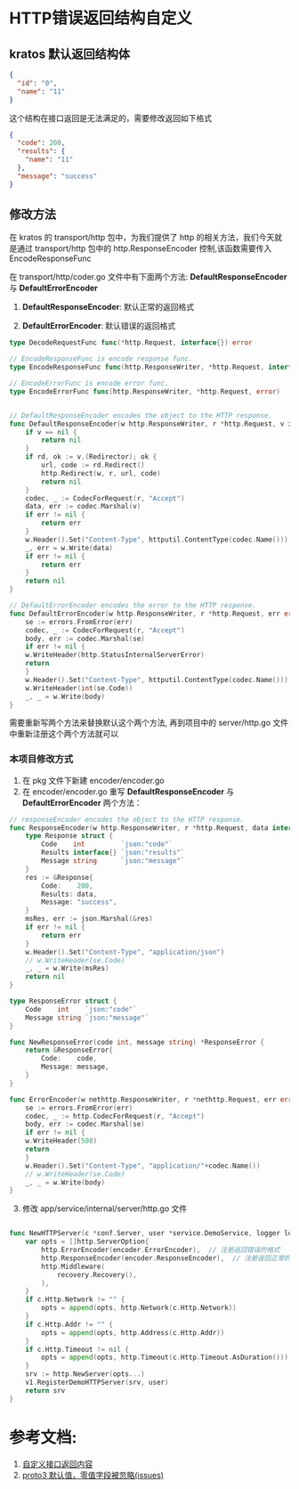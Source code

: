 # HTTP错误返回结构自定义

##  kratos 默认返回结构体

```json
{
  "id": "0",
  "name": "11"
}
```

这个结构在接口返回是无法满足的，需要修改返回如下格式

```json
{
  "code": 200,
  "results": {
    "name": "11"
  },
  "message": "success"
}
```

## 修改方法
在 kratos 的 transport/http 包中，为我们提供了 http 的相关方法，我们今天就是通过 transport/http 包中的 http.ResponseEncoder 控制,该函数需要传入 EncodeResponseFunc

在 transport/http/coder.go 文件中有下面两个方法: **DefaultResponseEncoder** 与 **DefaultErrorEncoder**

1. **DefaultResponseEncoder**: 默认正常的返回格式

2. **DefaultErrorEncoder**: 默认错误的返回格式

```go
type DecodeRequestFunc func(*http.Request, interface{}) error

// EncodeResponseFunc is encode response func.
type EncodeResponseFunc func(http.ResponseWriter, *http.Request, interface{}) error

// EncodeErrorFunc is encode error func.
type EncodeErrorFunc func(http.ResponseWriter, *http.Request, error)


// DefaultResponseEncoder encodes the object to the HTTP response.
func DefaultResponseEncoder(w http.ResponseWriter, r *http.Request, v interface{}) error {
	if v == nil {
		return nil
	}
	if rd, ok := v.(Redirector); ok {
		url, code := rd.Redirect()
		http.Redirect(w, r, url, code)
		return nil
	}
	codec, _ := CodecForRequest(r, "Accept")
	data, err := codec.Marshal(v)
	if err != nil {
		return err
	}
	w.Header().Set("Content-Type", httputil.ContentType(codec.Name()))
	_, err = w.Write(data)
	if err != nil {
		return err
	}
	return nil
}

// DefaultErrorEncoder encodes the error to the HTTP response.
func DefaultErrorEncoder(w http.ResponseWriter, r *http.Request, err error) {
    se := errors.FromError(err)
    codec, _ := CodecForRequest(r, "Accept")
    body, err := codec.Marshal(se)
    if err != nil {
    w.WriteHeader(http.StatusInternalServerError)
    return
    }
    w.Header().Set("Content-Type", httputil.ContentType(codec.Name()))
    w.WriteHeader(int(se.Code))
    _, _ = w.Write(body)
}
```

需要重新写两个方法来替换默认这个两个方法, 再到项目中的 server/http.go 文件中重新注册这个两个方法就可以

### 本项目修改方式
1. 在 pkg 文件下新建 encoder/encoder.go
2. 在 encoder/encoder.go 重写 **DefaultResponseEncoder** 与 **DefaultErrorEncoder** 两个方法：
```go
// responseEncoder encodes the object to the HTTP response.
func ResponseEncoder(w http.ResponseWriter, r *http.Request, data interface{}) error {
	type Response struct {
		Code    int         `json:"code"`
		Results interface{} `json:"results"`
		Message string      `json:"message"`
	}
	res := &Response{
		Code:    200,
		Results: data,
		Message: "success",
	}
	msRes, err := json.Marshal(&res)
	if err != nil {
		return err
	}
	w.Header().Set("Content-Type", "application/json")
	// w.WriteHeader(se.Code)
	_, _ = w.Write(msRes)
	return nil
}

type ResponseError struct {
    Code    int    `json:"code"`
    Message string `json:"message"`
}

func NewResponseError(code int, message string) *ResponseError {
    return &ResponseError{
        Code:    code,
        Message: message,
    }
}

func ErrorEncoder(w nethttp.ResponseWriter, r *nethttp.Request, err error) {
    se := errors.FromError(err)
    codec, _ := http.CodecForRequest(r, "Accept")
    body, err := codec.Marshal(se)
    if err != nil {
    w.WriteHeader(500)
    return
    }
    w.Header().Set("Content-Type", "application/"+codec.Name())
    // w.WriteHeader(se.Code)
    _, _ = w.Write(body)
}

```
3. 修改 app/service/internal/server/http.go 文件
```go

func NewHTTPServer(c *conf.Server, user *service.DemoService, logger log.Logger) *http.Server {
	var opts = []http.ServerOption{
		http.ErrorEncoder(encoder.ErrorEncoder),  // 注册返回错误的格式
		http.ResponseEncoder(encoder.ResponseEncoder),  // 注册返回正常的格式
		http.Middleware(
			recovery.Recovery(),
		),
	}
	if c.Http.Network != "" {
		opts = append(opts, http.Network(c.Http.Network))
	}
	if c.Http.Addr != "" {
		opts = append(opts, http.Address(c.Http.Addr))
	}
	if c.Http.Timeout != nil {
		opts = append(opts, http.Timeout(c.Http.Timeout.AsDuration()))
	}
	srv := http.NewServer(opts...)
	v1.RegisterDemoHTTPServer(srv, user)
	return srv
}

```

# 参考文档:
1. [自定义接口返回内容](https://czyt.tech/post/go-kratos-usage-memo/)
2. [proto3 默认值，零值字段被忽略(issues)](https://github.com/go-kratos/kratos/issues/1952)